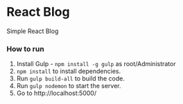 # React Blog

Simple React Blog

### How to run 

1. Install Gulp - `npm install -g gulp` as root/Administrator
2. `npm install` to install dependencies.
3. Run `gulp build-all` to build the code.
4. Run `gulp nodemon` to start the server.
5. Go to http://localhost:5000/
